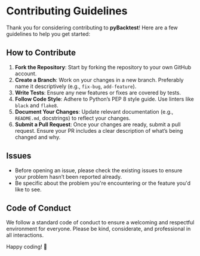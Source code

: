 # Contributing Guidelines

Thank you for considering contributing to **pyBacktest**! Here are a few guidelines to help you get started:

## How to Contribute
1. **Fork the Repository**: Start by forking the repository to your own GitHub account.
2. **Create a Branch**: Work on your changes in a new branch. Preferably name it descriptively (e.g., `fix-bug`, `add-feature`).
3. **Write Tests**: Ensure any new features or fixes are covered by tests.
4. **Follow Code Style**: Adhere to Python’s PEP 8 style guide. Use linters like `black` and `flake8`.
5. **Document Your Changes**: Update relevant documentation (e.g., `README.md`, docstrings) to reflect your changes.
6. **Submit a Pull Request**: Once your changes are ready, submit a pull request. Ensure your PR includes a clear description of what’s being changed and why.

## Issues
- Before opening an issue, please check the existing issues to ensure your problem hasn’t been reported already.
- Be specific about the problem you're encountering or the feature you'd like to see.

## Code of Conduct
We follow a standard code of conduct to ensure a welcoming and respectful environment for everyone. Please be kind, considerate, and professional in all interactions.

Happy coding! 🎉

